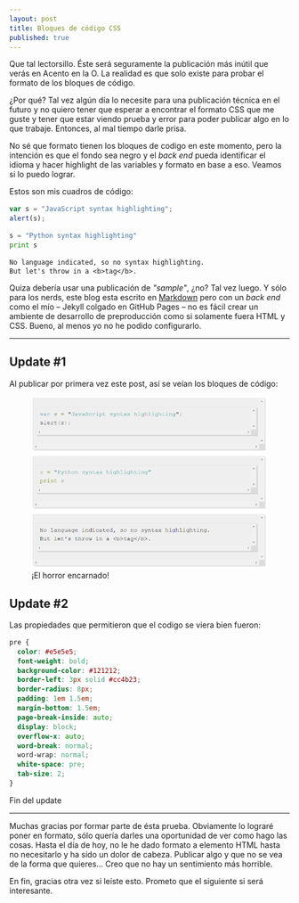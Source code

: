 ```yaml
---
layout: post
title: Bloques de código CSS
published: true
---
```


Que tal lectorsillo. Éste será seguramente la publicación más inútil que verás en Acento en la O. La realidad es que solo existe para probar el formato de los bloques de código.

¿Por qué? Tal vez algún día lo necesite para una publicación técnica en el futuro y no quiero tener que esperar a encontrar el formato CSS que me guste y tener que estar viendo prueba y error para poder publicar algo en lo que trabaje. Entonces, al mal tiempo darle prisa.

No sé que formato tienen los bloques de codigo en este momento, pero la intención es que el fondo sea negro y el _back end_ pueda identificar el idioma y hacer highlight de las variables y formato en base a eso. Veamos si lo puedo lograr.

Estos son mis cuadros de código:

```javascript
var s = "JavaScript syntax highlighting";
alert(s);
```

```python
s = "Python syntax highlighting"
print s
```

```
No language indicated, so no syntax highlighting.
But let's throw in a <b>tag</b>.
```

Quiza debería usar una publicación de _"sample"_, ¿no? Tal vez luego. Y sólo para los nerds, este blog esta escrito en [Markdown](http://daringfireball.net/projects/markdown/) pero con un _back end_ como el mío &ndash; Jekyll colgado en GitHub Pages &ndash; no es fácil crear un ambiente de desarrollo de preproducción como si solamente fuera HTML y CSS. Bueno, al menos yo no he podido configurarlo.

---

## Update #1

Al publicar por primera vez este post, así se veían los bloques de código:

<figure>
    <img src="/images/post/codecss.png" alt="Bloques de codigo con formato horrible">
    <figcaption>¡El horror encarnado!</figcaption>
</figure>

## Update #2

Las propiedades que permitieron que el codigo se viera bien fueron:

```css
pre {
  color: #e5e5e5;
  font-weight: bold;
  background-color: #121212;
  border-left: 3px solid #cc4b23;
  border-radius: 8px;
  padding: 1em 1.5em;
  margin-bottom: 1.5em;
  page-break-inside: auto;
  display: block;
  overflow-x: auto;
  word-break: normal;
  word-wrap: normal;
  white-space: pre;
  tab-size: 2;
}
```

Fin del update

---

Muchas gracias por formar parte de ésta prueba. Obviamente lo lograré poner en formato, sólo quería darles una oportunidad de ver como hago las cosas. Hasta el día de hoy, no le he dado formato a elemento HTML hasta no necesitarlo y ha sido un dolor de cabeza. Publicar algo y que no se vea de la forma que quieres... Creo que no hay un sentimiento más horrible.

En fin, gracias otra vez si leíste esto. Prometo que el siguiente si será interesante.
